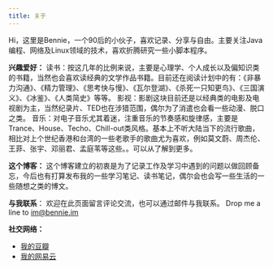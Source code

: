 ```yaml
---
title: 关于
---
```


Hi，这里是Bennie，一个90后的小伙子，喜欢记录、分享与自由。主要关注Java编程、网络及Linux领域的技术，喜欢折腾研究一些小脚本程序。


**兴趣爱好：**
读书：按这几年的比例来说，主要是心理学、个人成长以及偏知识类的书籍，当然也会喜欢读经典的文学作品书籍。目前还在阅读计划中的有：《非暴力沟通》、《精力管理》、《思考快与慢》、《瓦尔登湖》、《杀死一只知更鸟》、《三国演义》、《冰鉴》、《人类简史》等等。
影视：影剧这块目前还是以经典类的电影及电视剧为主，当然纪录片、TED也在涉猎范围，偶尔为了消遣也会看一些动漫、脱口之类。
音乐：对电子音乐尤其着迷，注重音乐的节奏感和旋律感，主要是Trance、House、Techo、Chill-out类风格。基本上不听大陆当下的流行歌曲，相比对上个世纪香港和台湾的一些老歌手的歌曲尤为喜欢，例如莫文蔚、周杰伦、王菲、张宇、邓丽君、孟庭苇等这些。。可以从了解到更多。



**这个博客：**
这个博客建立的初衷是为了记录工作及学习中遇到的问题以做回顾备忘，今后也有打算发布我的一些学习笔记、读书笔记，偶尔会也会写一些生活的一些随想之类的博文。

**与我联系**：
欢迎在此页面留言评论交流，也可以通过邮件与我联系。
Drop me a line to <a href="mailto:im@bennie.im">im@bennie.im</a>

**社交网络：**
- [我的豆瓣](https://www.douban.com/people/imbennie/)
- [我的网易云](https://music.163.com/#/user/home?id=576915410)